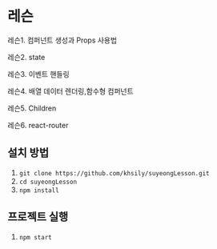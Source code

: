 # 레슨

레슨1. 컴퍼넌트 생성과 Props 사용법

레슨2. state

레슨3. 이벤트 핸들링

레슨4. 배열 데이터 렌더링,함수형 컴퍼넌트

레슨5. Children

레슨6. react-router

## 설치 방법

1. `git clone https://github.com/khsily/suyeongLesson.git`
2. `cd suyeongLesson`
3. `npm install`

## 프로젝트 실행

1. `npm start`